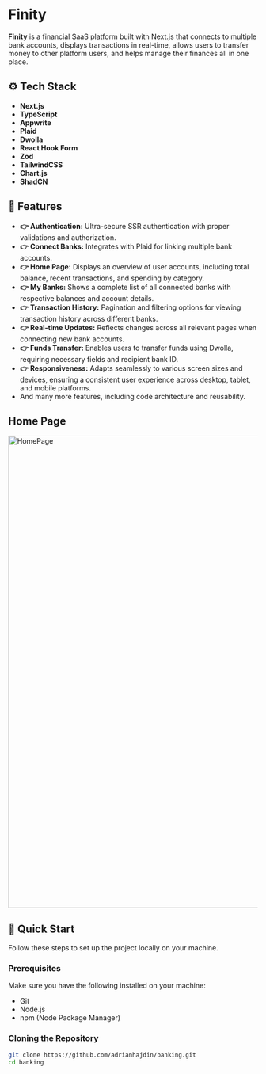 # Finity

**Finity** is a financial SaaS platform built with Next.js that connects to multiple bank accounts, displays transactions in real-time, allows users to transfer money to other platform users, and helps manage their finances all in one place.

## ⚙️ Tech Stack
- **Next.js**
- **TypeScript**
- **Appwrite**
- **Plaid**
- **Dwolla**
- **React Hook Form**
- **Zod**
- **TailwindCSS**
- **Chart.js**
- **ShadCN**

## 🔋 Features
- **👉 Authentication:** Ultra-secure SSR authentication with proper validations and authorization.
- **👉 Connect Banks:** Integrates with Plaid for linking multiple bank accounts.
- **👉 Home Page:** Displays an overview of user accounts, including total balance, recent transactions, and spending by category.
- **👉 My Banks:** Shows a complete list of all connected banks with respective balances and account details.
- **👉 Transaction History:** Pagination and filtering options for viewing transaction history across different banks.
- **👉 Real-time Updates:** Reflects changes across all relevant pages when connecting new bank accounts.
- **👉 Funds Transfer:** Enables users to transfer funds using Dwolla, requiring necessary fields and recipient bank ID.
- **👉 Responsiveness:** Adapts seamlessly to various screen sizes and devices, ensuring a consistent user experience across desktop, tablet, and mobile platforms.
- And many more features, including code architecture and reusability.



##  Home Page
<img width="954" alt="HomePage" src="https://github.com/user-attachments/assets/99d335f5-f58d-4aab-ac39-bc7f3a4d9794">


## 🤸 Quick Start

Follow these steps to set up the project locally on your machine.

### Prerequisites

Make sure you have the following installed on your machine:
- Git
- Node.js
- npm (Node Package Manager)

### Cloning the Repository

```bash
git clone https://github.com/adrianhajdin/banking.git
cd banking
